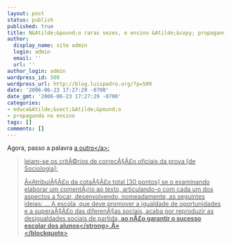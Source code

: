 ```yaml
---
layout: post
status: publish
published: true
title: N&Atilde;&pound;o raras vezes, o ensino &Atilde;&copy; propaganda (III)
author:
  display_name: site admin
  login: admin
  email: ''
  url: ''
author_login: admin
wordpress_id: 509
wordpress_url: http://blog.luispedro.org/?p=509
date: '2006-06-23 17:27:29 -0700'
date_gmt: '2006-06-23 17:27:29 -0700'
categories:
- educa&Atilde;&sect;&Atilde;&pound;o
- propaganda no ensino
tags: []
comments: []
---
```

<p>Agora, passo a palavra <a href="http:&#47;&#47;notasvarias.blogspot.com&#47;2006&#47;06&#47;os-exames-nacionais-como-forma-de.html">a outro<&#47;a>:</p>
<blockquote><p>
leiam-se os crit&Atilde;&copy;rios de correc&Atilde;&sect;&Atilde;&pound;o oficiais da prova [de Sociologia]:</p>
<p>&Acirc;&laquo;Atribui&Atilde;&sect;&Atilde;&pound;o da cota&Atilde;&sect;&Atilde;&pound;o total [30 pontos] se o examinando elaborar um coment&Atilde;&iexcl;rio ao texto, articulando-o com cada um dos aspectos a focar, desenvolvendo, nomeadamente, as seguintes ideias: ... A escola, que deve promover a igualdade de oportunidades e a supera&Atilde;&sect;&Atilde;&pound;o das diferen&Atilde;&sect;as sociais, acaba por reproduzir as desigualdades sociais de partida, <strong>ao n&Atilde;&pound;o garantir o sucesso escolar dos alunos<&#47;strong>.&Acirc;&raquo;<br />
<&#47;blockquote></p>
